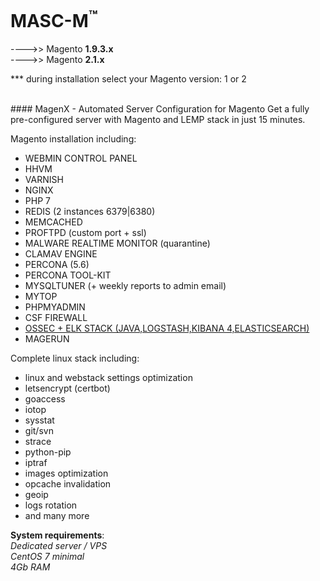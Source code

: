 

MASC-M<sup>™</sup>
======

---->> Magento **1.9.3.x**<br/>
---->> Magento **2.1.x**

*** during installation select your Magento version: 1 or 2

<br/>
#### MagenX - Automated Server Configuration for Magento
Get a fully pre-configured server with Magento and LEMP stack in just 15 minutes.

Magento installation including: <br/>
- WEBMIN CONTROL PANEL
- HHVM
- VARNISH
- NGINX
- PHP 7
- REDIS (2 instances 6379|6380)
- MEMCACHED
- PROFTPD (custom port + ssl)
- MALWARE REALTIME MONITOR (quarantine)
- CLAMAV ENGINE
- PERCONA (5.6)
- PERCONA TOOL-KIT
- MYSQLTUNER (+ weekly reports to admin email)
- MYTOP
- PHPMYADMIN
- CSF FIREWALL
- [OSSEC + ELK STACK (JAVA,LOGSTASH,KIBANA 4,ELASTICSEARCH)](http://www.wazuh.com/)
- MAGERUN

Complete linux stack including: <br/>
- linux and webstack settings optimization
- letsencrypt (certbot)
- goaccess
- iotop
- sysstat
- git/svn
- strace
- python-pip
- iptraf
- images optimization
- opcache invalidation
- geoip
- logs rotation
- and many more


**System requirements**:<br/>
*Dedicated server / VPS*<br/>
*CentOS 7 minimal*<br/>
*4Gb RAM*<br/>
